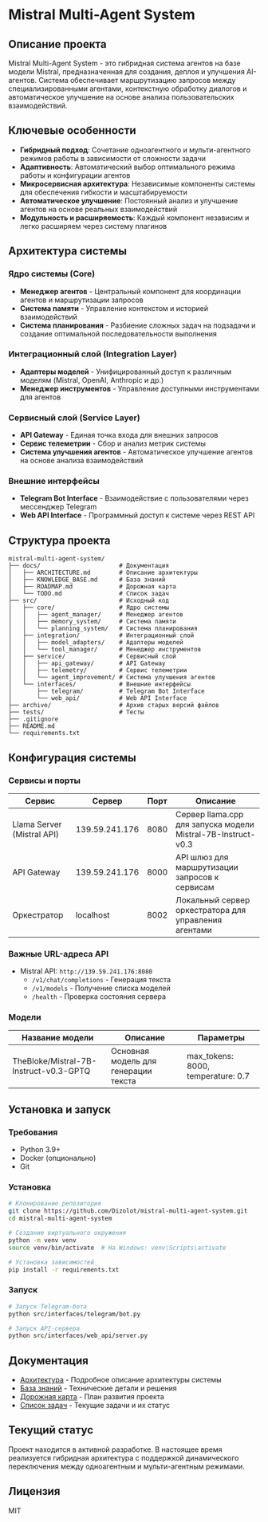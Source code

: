 # Mistral Multi-Agent System

## Описание проекта
Mistral Multi-Agent System - это гибридная система агентов на базе модели Mistral, предназначенная для создания, деплоя и улучшения AI-агентов. Система обеспечивает маршрутизацию запросов между специализированными агентами, контекстную обработку диалогов и автоматическое улучшение на основе анализа пользовательских взаимодействий.

## Ключевые особенности
- **Гибридный подход**: Сочетание одноагентного и мульти-агентного режимов работы в зависимости от сложности задачи
- **Адаптивность**: Автоматический выбор оптимального режима работы и конфигурации агентов
- **Микросервисная архитектура**: Независимые компоненты системы для обеспечения гибкости и масштабируемости
- **Автоматическое улучшение**: Постоянный анализ и улучшение агентов на основе реальных взаимодействий
- **Модульность и расширяемость**: Каждый компонент независим и легко расширяем через систему плагинов

## Архитектура системы

### Ядро системы (Core)
- **Менеджер агентов** - Центральный компонент для координации агентов и маршрутизации запросов
- **Система памяти** - Управление контекстом и историей взаимодействий
- **Система планирования** - Разбиение сложных задач на подзадачи и создание оптимальной последовательности выполнения

### Интеграционный слой (Integration Layer)
- **Адаптеры моделей** - Унифицированный доступ к различным моделям (Mistral, OpenAI, Anthropic и др.)
- **Менеджер инструментов** - Управление доступными инструментами для агентов

### Сервисный слой (Service Layer)
- **API Gateway** - Единая точка входа для внешних запросов
- **Сервис телеметрии** - Сбор и анализ метрик системы
- **Система улучшения агентов** - Автоматическое улучшение агентов на основе анализа взаимодействий

### Внешние интерфейсы
- **Telegram Bot Interface** - Взаимодействие с пользователями через мессенджер Telegram
- **Web API Interface** - Программный доступ к системе через REST API

## Структура проекта
```
mistral-multi-agent-system/
├── docs/                      # Документация
│   ├── ARCHITECTURE.md        # Описание архитектуры
│   ├── KNOWLEDGE_BASE.md      # База знаний
│   ├── ROADMAP.md             # Дорожная карта
│   └── TODO.md                # Список задач
├── src/                       # Исходный код
│   ├── core/                  # Ядро системы
│   │   ├── agent_manager/     # Менеджер агентов
│   │   ├── memory_system/     # Система памяти
│   │   └── planning_system/   # Система планирования
│   ├── integration/           # Интеграционный слой
│   │   ├── model_adapters/    # Адаптеры моделей
│   │   └── tool_manager/      # Менеджер инструментов
│   ├── service/               # Сервисный слой
│   │   ├── api_gateway/       # API Gateway
│   │   ├── telemetry/         # Сервис телеметрии
│   │   └── agent_improvement/ # Система улучшения агентов
│   └── interfaces/            # Внешние интерфейсы
│       ├── telegram/          # Telegram Bot Interface
│       └── web_api/           # Web API Interface
├── archive/                   # Архив старых версий файлов
├── tests/                     # Тесты
├── .gitignore
├── README.md
└── requirements.txt
```

## Конфигурация системы

### Сервисы и порты

| Сервис | Сервер | Порт | Описание |
|--------|--------|------|----------|
| Llama Server (Mistral API) | 139.59.241.176 | 8080 | Сервер llama.cpp для запуска модели Mistral-7B-Instruct-v0.3 |
| API Gateway | 139.59.241.176 | 8000 | API шлюз для маршрутизации запросов к сервисам |
| Оркестратор | localhost | 8002 | Локальный сервер оркестратора для управления агентами |

### Важные URL-адреса API

- Mistral API: `http://139.59.241.176:8080` 
  - `/v1/chat/completions` - Генерация текста
  - `/v1/models` - Получение списка моделей
  - `/health` - Проверка состояния сервера

### Модели

| Название модели | Описание | Параметры |
|-----------------|----------|-----------|
| TheBloke/Mistral-7B-Instruct-v0.3-GPTQ | Основная модель для генерации текста | max_tokens: 8000, temperature: 0.7 |

## Установка и запуск

### Требования
- Python 3.9+
- Docker (опционально)
- Git

### Установка
```bash
# Клонирование репозитория
git clone https://github.com/Dizolot/mistral-multi-agent-system.git
cd mistral-multi-agent-system

# Создание виртуального окружения
python -m venv venv
source venv/bin/activate  # На Windows: venv\Scripts\activate

# Установка зависимостей
pip install -r requirements.txt
```

### Запуск

```bash
# Запуск Telegram-бота
python src/interfaces/telegram/bot.py

# Запуск API-сервера
python src/interfaces/web_api/server.py
```

## Документация
- [Архитектура](docs/ARCHITECTURE.md) - Подробное описание архитектуры системы
- [База знаний](docs/KNOWLEDGE_BASE.md) - Технические детали и решения
- [Дорожная карта](docs/ROADMAP.md) - План развития проекта
- [Список задач](docs/TODO.md) - Текущие задачи и их статус

## Текущий статус
Проект находится в активной разработке. В настоящее время реализуется гибридная архитектура с поддержкой динамического переключения между одноагентным и мульти-агентным режимами.

## Лицензия
MIT 